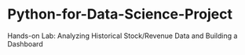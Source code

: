 # Python-for-Data-Science-Project
Hands-on Lab: Analyzing Historical Stock/Revenue Data and Building a Dashboard
